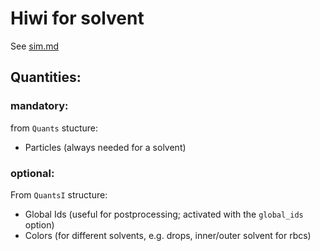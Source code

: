# Hiwi for solvent

See [sim.md](../../doc/sim.md)

## Quantities:

### mandatory:
from `Quants` stucture:
* Particles (always needed for a solvent)

### optional:
From `QuantsI` structure:
* Global Ids (useful for postprocessing; activated with the `global_ids` option)
* Colors (for different solvents, e.g. drops, inner/outer solvent for rbcs) 
